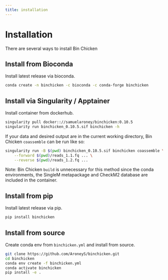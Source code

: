 ```yaml
---
title: installation
---
```


Installation
========

There are several ways to install Bin Chicken

## Install from Bioconda

Install latest release via bioconda.

```bash
conda create -n binchicken -c bioconda -c conda-forge binchicken
```

## Install via Singularity / Apptainer

Install container from dockerhub.

```bash
singularity pull docker:://samuelaroney/binchicken:0.10.5
singularity run binchicken_0.10.5.sif binchicken -h
```

If your data and desired output are in the current working directory,
Bin Chicken `coassemble` can be run like so:

```bash
singularity run -B $(pwd) binchicken_0.10.5.sif binchicken coassemble \
    --forward $(pwd)/reads_1.1.fq ... \
    --reverse $(pwd)/reads_1.2.fq ...
```

Note: Bin Chicken `build` is unnecessary for this method since the conda
environments, the SingleM metapackage and CheckM2 database are included
in the container.

## Install from pip

Install latest release via pip.

```bash
pip install binchicken
```

## Install from source

Create conda env from `binchicken.yml` and install from source.

```bash
git clone https://github.com/AroneyS/binchicken.git
cd binchicken
conda env create -f binchicken.yml
conda activate binchicken
pip install -e .
```
